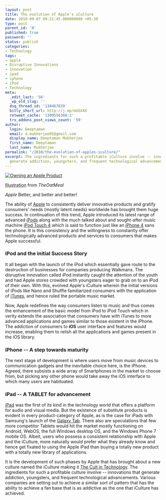 ```yaml
---
layout: post
title: The evolution of Apple's iCulture
date: 2010-09-07 09:21:45.000000000 +05:30
type: post
parent_id: '0'
published: true
password: ''
status: publish
categories:
- Technology
tags:
- apple
- Disruptive Innovations
- Innovation
- ipad
- iphone
- iPod
- Technology
meta:
  _edit_last: '56'
  _wp_old_slug: ''
  dsq_thread_id: '138467839'
  bitly_short_url: http://j.mp/mUGX4X
  retweet_cache: '1309556368:2'
  trx_addons_post_views_count: '59'
author:
  login: Deeptaman
  email: d.mukherjee05@gmail.com
  display_name: Deeptaman Mukherjee
  first_name: Deeptaman
  last_name: Mukherjee
permalink: "/2010/the-evolution-of-apples-iculture/"
excerpt: The ingredients for such a profitable iCulture involve -- innovations that
  generate addiction, youngsters, and frequent technological advancements.
---
```

<div class="figure"><a href="http://theoatmeal.com/comics/apple"><img src="/static/2010/09/owning-an-apple-product-600x333.png" alt="Owning an Apple Product" /></a>
<p class="credit"><abbr class="type" title="Illustration">Illustration</abbr> from <cite>TheOatMeal</cite></p>
<p class="caption"><em class="title">Apple </em>Better, and better and better!</p>
</div>
<p><!--more--></p>
<p>The ability of <a href="http://www.apple.com/">Apple</a> to consistently deliver innovative products and gratify consumers' needs (mostly latent needs) worldwide has brought them huge success. In continuation of this trend, Apple introduced its latest range of advanced <a href="http://www.apple.com/ipod/">iPods</a> along with the much talked about and sought-after music machine <a href="http://www.apple.com/ipodtouch/">iPod Touch 4</a> which is said to function just like an <a href="http://www.apple.com/iphone/">iPhone 4</a> sans the phone. It is this consistency and the willingness to constantly offer technologically advanced products and services to consumers that makes Apple successful. </p>
<h3>iPod and the initial Success Story</h3>
<p>It all began with the launch of the iPod which essentially gave route to the destruction of businesses for companies producing Walkmans. The disruptive innovation called iPod instantly caught the attention of the youth and had Apple stores crowded with youngsters eager to grab on to an iPod of their own. With this, evolved Apple's iCulture wherein the initial versions of iPods like Nano and Shuffle familiarized consumers with the application of <a href="http://www.apple.com/itunes/">iTunes</a>, and hence ruled the portable music market. </p>
<p>Now, Apple redefines the way consumers listen to music and thus comes the enhancement of the basic model from iPod to iPod Touch which in verity extends the association that consumers have with iTunes to more advanced applications and games similar to those existent in the iPhone. The addiction of consumers to <strong>iOS</strong> user interface and features would increase, enabling them to relish all the applications and games present in the iOS library. </p>
<h3>iPhone -- A step towards maturity</h3>
<p>The next stage of development is where users move from music devices to communication gadgets and the inevitable choice here, is the iPhone. Agreed, there subsists a wide array of Smartphones in the market to choose from, but picking any other phone would take away the iOS interface to which many users are habituated.  </p>
<h3>iPad -- A TABLET for advancement</h3>
<p><a href="http://www.apple.com/ipad/">iPad</a> was the first of its kind in the technology world that offers a platform for audio and visual media. But the existence of substitute products is evident in every product-category of Apple, as is the case for iPads with Samsung's launch of the <a href="http://www.pcworld.com/businesscenter/article/204811/samsung_galaxy_tab_faces_challenges.html">Galaxy Tab</a>. There also are speculations that few more competitor Tablets would hit the market mostly functioning on Android, WebOS, the full Windows desktop OS, and the Windows Phone 7 mobile OS. Albeit, users who possess a consistent relationship with Apple and the iCulture, more naturally would prefer what they already know and hence get fixated to using the Apple iPad than buying a totally new product with a totally new library of applications.</p>
<p>It is the development of such phases by Apple that has brought about a new culture named the iCulture making it <a href="http://brajeshwar.wpengine.com/2010/apple-the-cult-in-technology/">The Cult in Technology</a>. The ingredients for such a profitable culture involve -- innovations that generate addiction, youngsters, and frequent technological advancements. Various companies are setting out to achieve a similar sort of pattern that has the ability to achieve a fan base that is as addictive as the one that iCulture has achieved.</p>
